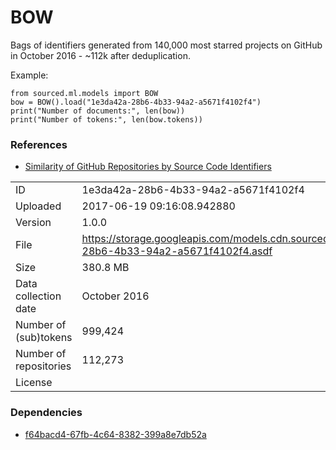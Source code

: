 # BOW

Bags of identifiers generated from 140,000 most starred projects on GitHub in October 2016 - ~112k after deduplication.

Example:

```
from sourced.ml.models import BOW
bow = BOW().load("1e3da42a-28b6-4b33-94a2-a5671f4102f4")
print("Number of documents:", len(bow))
print("Number of tokens:", len(bow.tokens))
```

### References

* [Similarity of GitHub Repositories by Source Code Identifiers](http://vmarkovtsev.github.io/techtalks-2017-moscow/#)

|    |    |
|:---|:---|
| ID       | 1e3da42a-28b6-4b33-94a2-a5671f4102f4 |
| Uploaded | 2017-06-19 09:16:08.942880 |
| Version  | 1.0.0 |
| File     | https://storage.googleapis.com/models.cdn.sourced.tech/models%2Fbow%2F1e3da42a-28b6-4b33-94a2-a5671f4102f4.asdf |
| Size     | 380.8 MB |
| Data collection date | October 2016 |
| Number of (sub)tokens | 999,424 |
| Number of repositories | 112,273 |
| License  | [](undecided) |

### Dependencies

* [f64bacd4-67fb-4c64-8382-399a8e7db52a](/docfreq/f64bacd4-67fb-4c64-8382-399a8e7db52a.md)
